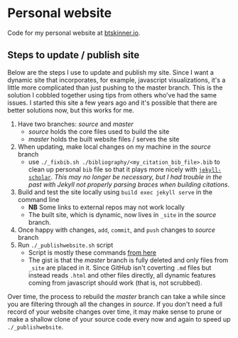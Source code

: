 # Personal website

Code for my personal website at [btskinner.io](https://btskinner.io).

## Steps to update / publish site

Below are the steps I use to update and publish my site. Since I want
a dynamic site that incorporates, for example, javascript
visualizations, it's a little more complicated than just pushing to
the master branch. This is the solution I cobbled together using tips
from others who've had the same issues. I started this site a few
years ago and it's possible that there are better solutions now, but
this works for me.

1. Have two branches: *source* and *master*
   - *source* holds the core files used to build the site
   - *master* holds the built website files / serves the site
2. When updating, make local changes on my machine in the *source*
   branch
   - use `./_fixbib.sh ./bibliography/<my_citation_bib_file>.bib` to clean up
     personal `bib` file so that it plays more nicely with
     [`jekyll-scholar`](https://github.com/inukshuk/jekyll-scholar). *This
     may no longer be necessary, but I had trouble in the past with
     Jekyll not properly parsing braces when building citations*.
3. Build and test the site locally using `build exec jekyll serve` in
   the command line
   - **NB** Some links to external repos may not work locally
   - The built site, which is dynamic, now lives in `_site` in the
     *source* branch.
4. Once happy with changes, `add`, `commit`, and `push` changes to
   *source* branch
5. Run `./_publishwebsite.sh` script  
   - Script is mostly these commands [from
here](https://github.com/randymorris/randymorris.github.com)
   - The gist is that the *master* branch is fully deleted and only
   files from `_site` are placed in it. Since GitHub isn't coverting
   `.md` files but instead reads `.html` and other files directly, all
   dynamic features coming from javascript should work (that is, not
   scrubbed). 

Over time, the process to rebuild the *master* branch can take a while
since you are filtering through all the changes in *source*. If you
don't need a full record of your website changes over time, it may
make sense to prune or make a shallow clone of your source code every
now and again to speed up `./_publishwebsite`.
